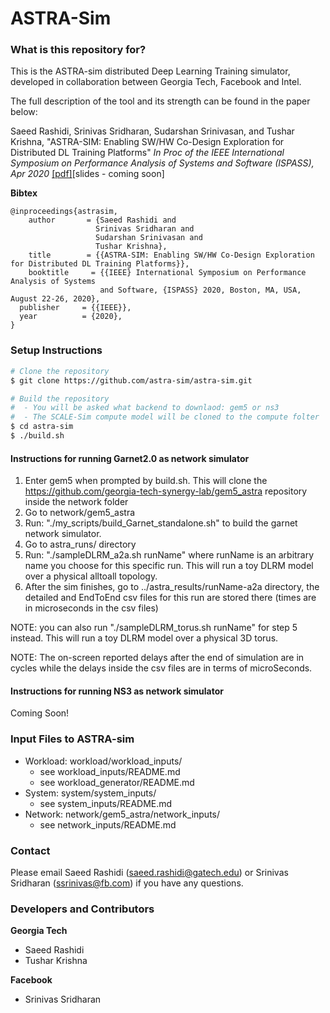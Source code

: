 # ASTRA-Sim #

### What is this repository for? ###
This is the ASTRA-sim distributed Deep Learning Training simulator, developed in collaboration between Georgia Tech, Facebook and Intel.

The full description of the tool and its strength can be found in the paper below:

Saeed Rashidi, Srinivas Sridharan, Sudarshan Srinivasan, and Tushar Krishna,
"ASTRA-SIM: Enabling SW/HW Co-Design Exploration for Distributed DL Training Platforms"
*In Proc of the IEEE International Symposium on Performance Analysis of Systems and Software (ISPASS), Apr 2020*
[[pdf]](https://synergy.ece.gatech.edu/wp-content/uploads/sites/332/2020/03/astrasim_ispass2020.pdf)[slides - coming soon]

**Bibtex**

    @inproceedings{astrasim,
        author       = {Saeed Rashidi and
                       Srinivas Sridharan and
                       Sudarshan Srinivasan and
                       Tushar Krishna},
        title        = {{ASTRA-SIM: Enabling SW/HW Co-Design Exploration for Distributed DL Training Platforms}},
        booktitle     = {{IEEE} International Symposium on Performance Analysis of Systems
                        and Software, {ISPASS} 2020, Boston, MA, USA, August 22-26, 2020},
      publisher     = {{IEEE}},
      year          = {2020},
    }


### Setup Instructions ###

```bash
# Clone the repository
$ git clone https://github.com/astra-sim/astra-sim.git

# Build the repository
#  - You will be asked what backend to downlaod: gem5 or ns3
#  - The SCALE-Sim compute model will be cloned to the compute folter
$ cd astra-sim
$ ./build.sh
```

#### Instructions for running Garnet2.0 as network simulator
1. Enter gem5 when prompted by build.sh. This will clone the https://github.com/georgia-tech-synergy-lab/gem5_astra repository inside the network folder
2. Go to network/gem5_astra
3. Run: "./my_scripts/build_Garnet_standalone.sh" to build the garnet network simulator.
4. Go to astra_runs/ directory
5. Run: "./sampleDLRM_a2a.sh runName" where runName is an arbitrary name you choose for this specific run. This will run a toy DLRM model over a physical alltoall topology.
6. After the sim finishes, go to ../astra_results/runName-a2a directory, the detailed and EndToEnd csv files for this run are stored there (times are in microseconds in the csv files)

NOTE: you can also run "./sampleDLRM_torus.sh runName" for step 5 instead. This will run a toy DLRM model over a physical 3D torus.

NOTE: The on-screen reported delays after the end of simulation are in cycles while the delays inside the csv files are in terms of microSeconds.


#### Instructions for running NS3 as network simulator
Coming Soon!

### Input Files to ASTRA-sim ###

* Workload: workload/workload_inputs/
   * see workload_inputs/README.md
   * see workload_generator/README.md
* System: system/system_inputs/
   * see system_inputs/README.md
* Network: network/gem5_astra/network_inputs/
   * see network_inputs/README.md

### Contact ###
Please email Saeed Rashidi (saeed.rashidi@gatech.edu) or Srinivas Sridharan (ssrinivas@fb.com) if you have any questions.

### Developers and Contributors ###
**Georgia Tech**
* Saeed Rashidi
* Tushar Krishna

**Facebook**
* Srinivas Sridharan
